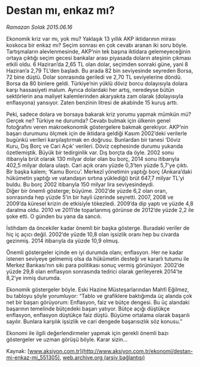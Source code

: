 # Destan mı, enkaz mı?

*Ramazan Solak 2015.06.16*

<div class="pNewsDetailMainContent" itemprop="articleBody">
 <p>
  Ekonomik kriz var mı, yok mu? Yaklaşık 13 yıllık AKP iktidarının mirası koskoca bir enkaz mı? Seçim sonrası en çok cevabı aranan iki soru böyle. Tartışmaların alevlenmesinde, AKP’nin tek başına iktidara gelemeyeceğinin ortaya çıktığı seçim gecesi bankalar arası piyasada doların ateşinin çıkması etkili oldu. 6 Haziran’da 2,65 TL olan dolar, seçimden sonraki güne, yani 8 Haziran’a 2,79 TL’den başladı. Bu arada 82 bin seviyesinde seyreden Borsa, 72 bine düştü. Dolar sonrasında geriledi ve 2,70 TL seviyelerine döndü. Borsa da 80 binlere geldi. Türkiye’nin yüklü döviz borcu dolayısıyla dolara karşı hassasiyeti malum. Ayrıca dolardaki her artış, neredeyse bütün sektörlerin ana maliyet kalemlerinden akaryakıta zam olarak (dolayısıyla enflasyona) yansıyor. Zaten benzinin litresi de akabinde 15 kuruş arttı.
 </p>
 <p>
  Peki, sadece dolara ve borsaya bakarak kriz yorumu yapmak mümkün mü? Gerçek ne? Türkiye ne durumda? Cevabı bulmak için ülkenin genel fotoğrafını veren makroekonomik göstergelere bakmak gerekiyor. AKP’nin başarı durumunu ölçmek için de iktidara geldiği Kasım 2002’deki verilerle bugünkü verileri karşılaştırmak en doğrusu. Bunlardan bir tanesi ‘Döviz Kuru, Dış Borç ve Cari Açık’ verileri. Döviz cephesinde durumu yukarıda özetlemiştik. Büyük bir tedirginlik var. Dış borçta da öyle. 2002 sonu itibarıyla brüt olarak 130 milyar dolar olan bu borç, 2014 sonu itibarıyla 402,5 milyar dolara ulaştı. Cari açık oranı yüzde 0,3’ten yüzde 5,7’ye çıktı. Bir başka kalem; ‘Kamu Borcu’. Merkezî yönetimin yaptığı borç (Ankara’daki hükümetin yaptığı ve vatandaşın sırtına yüklediği) brüt 647,7 milyar TL’yi buldu. Bu borç 2002 itibarıyla 150 milyar lira seviyesindeydi.
  <br>
   Diğer bir önemli gösterge; büyüme. 2002’de yüzde 6,2 olan oran, sonrasında hep yüzde 5’in bir hayli üzerinde seyretti. 2007, 2008 ve 2009’da küresel krizin de etkisiyle tökezledi. 2009’da dip yaptı ve yüzde 4,8 daralma oldu. 2010 ve 2011’de toparlanmış görünse de 2012’de yüzde 2,2 ile şoke etti. O günden bu yana da sancılı.
  </br>
 </p>
 <p>
  İstihdam da öncekiler kadar önemli bir başka gösterge. Buradaki veriler de hiç iç açıcı değil. 2002’de yüzde 10,8 olan işsizlik oranı hep bu civarda gezinmiş. 2014 itibarıyla da yüzde 10,9 olmuş.
 </p>
 <p>
  Önemli göstergeler içinde en iyi durumda olanı; enflasyon. Her ne kadar istenen seviyeye gelmemiş olsa da hükümetin desteği ve kararlı tutumu ile Merkez Bankası’nın sıkı para politikası sonuç vermiş görünüyor. 2002’de yüzde 29,8 olan enflasyon sonrasında tedrici olarak gerileyerek 2014’te 8,2’ye inmiş durumda.
 </p>
 <p>
  Ekonomik göstergeler böyle. Eski Hazine Müsteşarlarından Mahfi Eğilmez, bu tabloyu şöyle yorumluyor: “Tablo ve grafiklere baktığımda üç alanda çok net bir başarı görüyorum: Enflasyon, faiz ve bütçe dengesi. Bu üç alandaki başarının temelinde bütçedeki başarı yatıyor. Bütçe açığı düştükçe enflasyon, enflasyon düştükçe faiz düştü. Büyüme ortalama olarak başarılı sayılır. Bunlara karşılık işsizlik ve cari dengede başarısızlık söz konusu.”
 </p>
 <p>
  Ekonomi ile ilgili değerlendirmeler yapmak için gerekli önemli bazı göstergeler ve uzman görüşü böyle. Karar sizin...
 </p>
</div>


Kaynak: [www.aksiyon.com.tr](http://www.aksiyon.com.tr/ekonomi/destan-mi-enkaz-mi_551305), [web.archive.org (arşiv bağlantısı)](http://web.archive.org/web/20150721115912/http://www.aksiyon.com.tr/ekonomi/destan-mi-enkaz-mi_551305)
